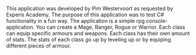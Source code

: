 This application was developed by Pim Westervoort as requested by Experis Academy.
The purpose of this application was to test C# functionality in a fun way.
The application is a simple rpg console-application.
You can create a Mage, Ranger, Rogue or Warrior.
Each class can equip specific armours and weapons.
Each class has their own amount of stats.
The stats of each class go up by leveling up or by equiping different pieces of armour.

